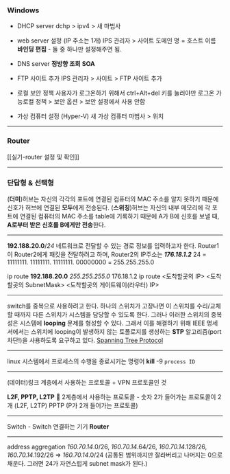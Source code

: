 ### Windows

- DHCP server
dchp > ipv4 > 새 마법사

- web server 설정 (IP 주소는 1개)
IPS 관리자 > 사이트
도메인 명 = 호스트 이름
**바인딩 편집** - 둘 중 하나만 설정해주면 됨. 

- DNS server **정방향 조회**
**SOA**

- FTP 사이트 추가
IPS 관리자 > 사이트 > FTP 사이트 추가

- 로컬 보안 정책
사용자가 로그온하기 위해서 ctrl+Alt+del 키를 눌러야만 로그온 가능로컬 정책 > 보안 옵션 > 보안 설정에서 사용 안함

- 가상 컴퓨터 설정 (Hyper-V)
새 가상 컴퓨터 마법사 > 위치

---
### Router
[[실기-router 설정 및 확인]]

---
### 단답형 & 선택형

(**더미**)허브는 자신의 각각의 포트에 연결된 컴퓨터의 MAC 주소를 알지 못하기 때문에 신호가 허브에 연결된 **모두**에게 전송된다.
(**스위칭**)허브는 자신의 내부 메모리에 각 포트에 연결된 컴퓨터의 MAC 주소를 table에 기록하기 때문에 A가 B에 신호를 보낼 때, **A로부터 받은 신호를 B에게만 전송**한다.

---

**192.188.20.0**/*24* 네트워크로 전달할 수 있는 경로 정보를 입력하고자 한다.
Router1 이 Router2에게 패킷을 전달하려고 하며, Router2의 IP주소는 ***176.18.1.2***
24 = 11111111. 11111111. 11111111. 00000000 = 255.255.255.0

ip route **192.188.20.0** *255.255.255.0* 176.18.1.2
ip route <도착할곳의 IP> <도착할곳의 SubnetMask> <도착할곳의 게이트웨이(라우터) IP>

---
switch를 중복으로 사용하려고 한다.
하나의 스위치가 고장나면 이 스위치를 수리/교체할 때까지 다른 스위치가 시스템을 담당할 수 있도록 한다.
그러나 이러한 스위치의 중복성은 시스템에 **looping** 문제를 형성할 수 있다.
그래서 이를 해결하기 위해 IEEE 명세서에서는 스위치에 looping이 발생하지 않는 토폴로지를 생성하는 **STP** 알고리즘(port 차단!)을 사용하도록 요구하고 있다.
[Spanning Tree Protocol](https://kujung.tistory.com/115)

---
linux 시스템에서 프로세스의 수행을 종료시키는 명령어
**kill** -9 `process ID`

---
(데이터)링크 계층에서 사용하는 프로토콜 + VPN 프로토콜인 것

**L2F, PPTP, L2TP**
🔑 2계층에서 사용하는 프로토콜 - 숫자 2가 들어가는 프로토콜이 2개 (L2F, L2TP)
PPTP (P가 2개 들어가는 프로토콜)

---
Switch - Switch 연결하는 기기
**Router**

---
address aggregation
*160.70.14*.0/26, *160.70.14*.64/26, *160.70.14*.128/26, *160.70.14*.192/26
=> *160.70.14*.0/24 (공통된 범위까지만 잘라버리고 나머지는 0으로 채운다. 그러면 24가 자연스럽게 subnet mask가 된다.)
